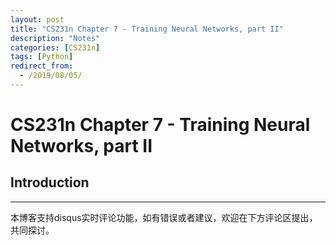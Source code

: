 ```yaml
---
layout: post
title: "CS231n Chapter 7 - Training Neural Networks, part II"
description: "Notes"
categories: [CS231n]
tags: [Python]
redirect_from:
  - /2019/08/05/
---
```


# CS231n Chapter 7 - Training Neural Networks, part II    

## Introduction  



---
本博客支持disqus实时评论功能，如有错误或者建议，欢迎在下方评论区提出，共同探讨。  
